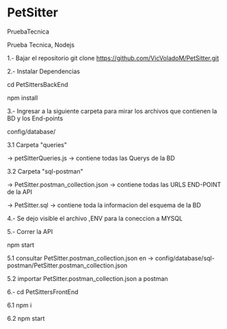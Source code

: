 # PetSitter
PruebaTecnica

Prueba Tecnica, Nodejs

1.- Bajar el repositorio git clone https://github.com/VicVoladoM/PetSitter.git

2.- Instalar Dependencias

cd PetSittersBackEnd

npm install

3.- Ingresar a la siguiente carpeta para mirar los archivos que contienen la BD y los End-points

config/database/

3.1 Carpeta "queries"

-> petSitterQueries.js -> contiene todas las Querys de la BD

3.2 Carpeta "sql-postman"

-> PetSitter.postman_collection.json -> contiene todas las URLS END-POINT de la API

-> PetSitter.sql -> contiene toda la informacion del esquema de la BD

4.- Se dejo visible el archivo ,ENV para la coneccion a MYSQL

5.- Correr la API

npm start

5.1 consultar PetSitter.postman_collection.json en -> config/database/sql-postman/PetSitter.postman_collection.json

5.2 importar PetSitter.postman_collection.json a postman

6.- cd PetSittersFrontEnd

6.1 npm i

6.2 npm start
